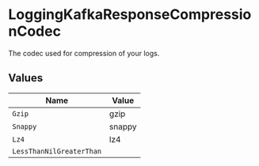# LoggingKafkaResponseCompressionCodec

The codec used for compression of your logs.


## Values

| Name                     | Value                    |
| ------------------------ | ------------------------ |
| `Gzip`                   | gzip                     |
| `Snappy`                 | snappy                   |
| `Lz4`                    | lz4                      |
| `LessThanNilGreaterThan` | <nil>                    |